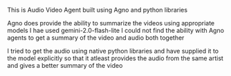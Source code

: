 This is Audio Video Agent built using Agno and python libraries

Agno does provide the ability to summarize the videos using appropriate models I hae used gemini-2.0-flash-lite
I could not find the ability with Agno agents to get a summary of the video and audio both together

I tried to get the audio using native python libraries and have supplied it to the model explicitly so that it atleast provides the audio from the same artist and gives a better summary of the video

